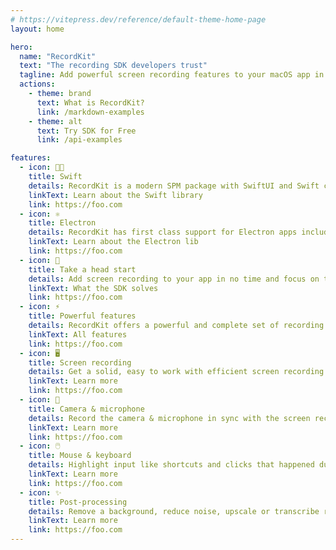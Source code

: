 ```yaml
---
# https://vitepress.dev/reference/default-theme-home-page
layout: home

hero:
  name: "RecordKit"
  text: "The recording SDK developers trust"
  tagline: Add powerful screen recording features to your macOS app in minutes.
  actions:
    - theme: brand
      text: What is RecordKit?
      link: /markdown-examples
    - theme: alt
      text: Try SDK for Free
      link: /api-examples

features:
  - icon: 🐦‍🔥
    title: Swift
    details: RecordKit is a modern SPM package with SwiftUI and Swift concurrency support.
    linkText: Learn about the Swift library
    link: https://foo.com
  - icon: ⚛
    title: Electron
    details: RecordKit has first class support for Electron apps including TypeScript definitions.
    linkText: Learn about the Electron lib
    link: https://foo.com
  - icon: 🚀
    title: Take a head start
    details: Add screen recording to your app in no time and focus on the added value of your product.
    linkText: What the SDK solves
    link: https://foo.com
  - icon: ⚡️
    title: Powerful features
    details: RecordKit offers a powerful and complete set of recording features.
    linkText: All features
    link: https://foo.com
  - icon: 🖥️
    title: Screen recording
    details: Get a solid, easy to work with efficient screen recording based on ScreenCaptureKit.
    linkText: Learn more
    link: https://foo.com
  - icon: 🤳
    title: Camera & microphone
    details: Record the camera & microphone in sync with the screen recording for voice overs.
    linkText: Learn more
    link: https://foo.com
  - icon: 🖱️
    title: Mouse & keyboard
    details: Highlight input like shortcuts and clicks that happened during the screen recording.
    linkText: Learn more
    link: https://foo.com
  - icon: ✨
    title: Post-processing
    details: Remove a background, reduce noise, upscale or transcribe recordings, all on device.
    linkText: Learn more
    link: https://foo.com
---
```

